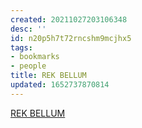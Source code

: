 ```yaml
---
created: 20211027203106348
desc: ''
id: n20p5h7t72rncshm9mcjhx5
tags:
- bookmarks
- people
title: REK BELLUM
updated: 1652737870814
---
```

   
[REK BELLUM](https://kokorobot.ca/site/home.html)